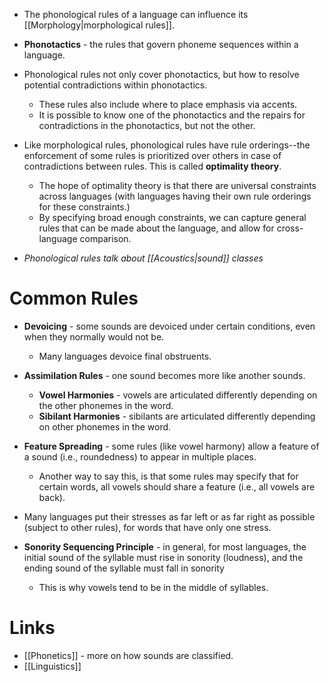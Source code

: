 * The phonological rules of a language can influence its [[Morphology|morphological rules]].
* **Phonotactics** - the rules that govern phoneme sequences within a language.
* Phonological rules not only cover phonotactics, but how to resolve potential contradictions within phonotactics.
	* These rules also include where to place emphasis via accents.
	* It is possible to know one of the phonotactics and the repairs for contradictions in the phonotactics, but not the other.

* Like morphological rules, phonological rules have rule orderings--the enforcement of some rules is prioritized over others in case of contradictions between rules. This is called **optimality theory**.
	* The hope of optimality theory is that there are universal constraints across languages (with languages having their own rule orderings for these constraints.)
	* By specifying broad enough constraints, we can capture general rules that can be made about the language, and allow for cross-language comparison.

* *Phonological rules talk about [[Acoustics|sound]] classes*

# Common Rules
* **Devoicing** - some sounds are devoiced under certain conditions, even when they normally would not be.
	* Many languages devoice final obstruents. 

* **Assimilation Rules** - one sound becomes more like another sounds.
	* **Vowel Harmonies** - vowels are articulated differently depending on the other phonemes in the word. 
	* **Sibilant Harmonies** - sibilants are articulated differently depending on other phonemes in the word.

* **Feature Spreading** - some rules (like vowel harmony) allow a feature of a sound (i.e., roundedness) to appear in multiple places.
	* Another way to say this, is that some rules may specify that for certain words, all vowels should share a feature (i.e., all vowels are back).

* Many languages put their stresses as far left or as far right as possible (subject to other rules), for words that have only one stress.

* **Sonority Sequencing Principle** - in general, for most languages, the initial sound of the syllable must rise in sonority (loudness), and the ending sound of the syllable must fall in sonority  
	* This is why vowels tend to be in the middle of syllables. 
# Links
* [[Phonetics]] - more on how sounds are classified.
* [[Linguistics]]